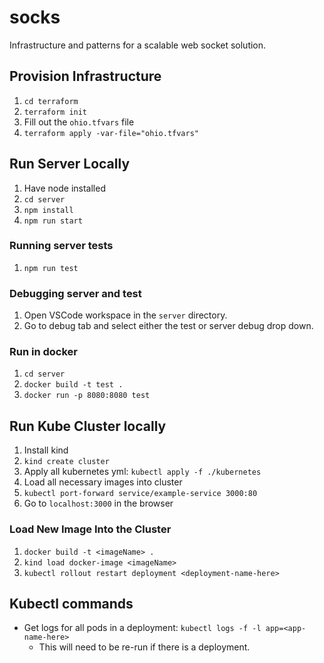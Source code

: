 # socks
Infrastructure and patterns for a scalable web socket solution.


## Provision Infrastructure
1. `cd terraform`
1. `terraform init`
1. Fill out the `ohio.tfvars` file
1. `terraform apply -var-file="ohio.tfvars"`

## Run Server Locally
1. Have node installed
1. `cd server`
1. `npm install`
1. `npm run start`

### Running server tests
1. `npm run test`

### Debugging server and test
1. Open VSCode workspace in the `server` directory.
1. Go to debug tab and select either the test or server debug drop down.

### Run in docker
1. `cd server`
1. `docker build -t test .`
1. `docker run -p 8080:8080 test`

## Run Kube Cluster locally
1. Install kind
1. `kind create cluster`
1. Apply all kubernetes yml: `kubectl apply -f ./kubernetes`
1. Load all necessary images into cluster
1. `kubectl port-forward service/example-service 3000:80`
1. Go to `localhost:3000` in the browser

### Load New Image Into the Cluster
1. `docker build -t <imageName> .`
1. `kind load docker-image <imageName>`
1. `kubectl rollout restart deployment <deployment-name-here>`

## Kubectl commands
- Get logs for all pods in a deployment: `kubectl logs -f -l app=<app-name-here>`
    - This will need to be re-run if there is a deployment.
